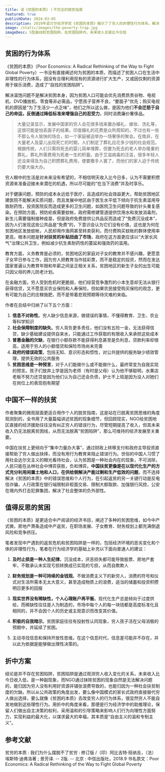 ```yaml
---
title: 读《贫困的本质》丨不完全的脱贫指南
featured: true
publishDate: 2024-03-05
description: 2019年诺贝尔经济学奖《贫困的本质》揭示了了穷人的非理性行为体系，解决贫困需关注信息不对称、社会保障缺失、市场消失、政府政策错误和贫困思维等五个方面，中国扶贫更注重现代化生产、供给侧改革，通过政府主导投资和转移支付助力穷人做出更明智选择，贫困问题也引发对中产阶级的倒退风险和行为经济学的反思。
image: /static/images/the-poverty-trap.jpg
imageDesc: S型曲线和贫困陷阱，在贫困陷阱内，未来收入总是比今日低
---
```


## 贫困的行为体系

《贫困的本质》（Poor Economics: A Radical Rethinking of the Way to Fight Global Poverty）一书没有直接阐述何为贫困的本质，而描述了贫困人口在生活中非理性的行为体系，因没有合理利用现有的资源进行扩大生产，又或因仅剩的资源用于娱乐消费，造成了“自找的贫困陷阱”。

解决温饱问题不是解决贫困本身，因为贫困人口可能会优先消费昂贵谷物、电视机、DVD播放机、零食等非必需品，宁愿孩子营养不良，“要面子”优先；购买电视机的原因是“为了生活少一点乏味”，他们之所以这么做，是因为他们**不会迁怒于自己的命运，反倒通过降低标准来增强自己的忍受力**，同时消费廉价奢侈品。

> 大量记录显示，发展中国家的穷人会花很多钱来置办婚礼、嫁妆、洗礼等，这很可能是怕丢面子的结果。印度婚礼的花费是众所周知的，不过也有一些不那么令人愉快的场合，如一个家庭被迫举办一场奢侈的聚会。在南非，在大量老人及婴儿出现死亡的时期，人们制定了葬礼应花多少钱的社会规范。根据传统，人们只需将死去的婴儿简单埋葬，但要为死去的老人举办隆重的葬礼，葬礼所需费用为死者一生的积蓄。由于艾滋病毒的泛滥，很多年轻人还没来得及为自己积攒葬礼费用，便要撒手人寰了，而他们的家人迫于传统仍要大操大办。

穷人眼中的生活是对未来没有希望的，不相信明天收入比今日多，认为不需要积攒资源来准备迎接未来潜在的机遇，所以尽可能的“在当下消费”并及时享乐。

对于健康问题，预防的成本永远低于医疗，且造成的社会效益更大，帮助贫困地区建医院不能解决实质问题，而且发展中地区由于医生水平低下倾向于抗生素滥用导致耐药性，投资医院反而造成更多的卫生问题，如医院卫生问题导致的针头重复感染。在预防方面，预防疟疾需要蚊帐，政府需修建管道提供饮用水和发放消毒剂，新生儿需要强制接种疫苗，但是政府免费提供公共品反而造成了“免费沉没成本”，因为人们发现这些公共品是“免费”的，下意识会认为它们没有价值，这也是为何在贫困地区发放蚊帐，人民却用作渔网甚至转卖获利，而付费购买蚊帐的群体使用率更高，根本问题是**针对扶贫的补贴扭曲了市场**，政府在这方面更应该以“大家长风气”治理公共卫生，例如减少抗生素耐药性的蔓延和强效药的滥用。

教育方面，义务教育是必须的，贫困地区的家庭对子女的教育并不感兴趣，更愿意子女早日参与工作，因为穷人把教育当作挂彩票，而不是稳定的投资，然而在发达国家普遍认为教育年限和年薪之间呈正相关关系，贫困地区的新生子女的出生可能只因父母的养儿防老计划。

在金融方面，穷人受到危机时更脆弱，他们经营竞争激烈的小本生意却无法从银行获得信贷，又不愿意买农业保险和人寿保险，但如果农民接受购买保险的观念，更有可能为自己的庄稼施肥，而不是带着悲观预期等待灾难的来临。

作者在总结中归纳了以下五个方面：

1. **信息不对称性**。穷人缺少信息来源，做错误的事情，不懂得教育、卫生、农业等科学知识
2. **社会保障制度的缺失**。穷人背负更多责任，他们没有五险一金，无法获得信贷，缺少基础建设提供自来水，只能通过工作获取的有限收入来承担这些成本
3. **普惠金融的欠缺**，在银行小额存款不能获得利息甚至是负利息，贷款利率却很高，适用于穷人的小额借贷和保险市场尚未完善
4. **政府的错误政策**，包括无知、意识形态和惯性，对公共提供的服务缺少绩效管理，提供无效的公共服务
5. **贫困思维是一种预言**，对于人们能做什么或不能做什么，最终常变为自我实现的预言。孩子们放弃上学是因为老师（有时是父母）认为他不够聪明，水果店老板不努力还贷是因为他们认为自己还会负债，护士不上班是因为没人对她们在岗位上的表现抱有期望

## 中国不一样的扶贫

作者聚集的微观层面更适合用作个人的脱贫指南，这是站在已脱离贫困思维的角度观测到的，全书用了大量篇幅讲述贫困的现象细节，但回顾现实，NGO给贫困地区直接的经济援助往往没有纠正穷人的错误行为，尽管短期提高了收入，但其未来收入仍无法脱离贫困线，从而无法脱离“贫困陷阱”，那么可维持的经济发展至关重要。

中国在扶贫上更倾向于“集中力量办大事”，通过财政上转移支付和政府主导投资直接帮助了穷人做出抉择，而没有用行为教育来阻止错误行为。世俗的中国人习惯了用社会达尔文主义的眼光看待社会，认为贫困是一种社会内在的现象，不可消除，人民只能在丛林社会中博弈获胜，负和博弈。**中国扶贫更像是在以现代化生产的方式充分利用闲置土地和人口，在供给侧解决产能过剩和生产低效的问题**，而不选择解决《贫困的本质》中的错误思维和个人行为，在引起返贫的另一关键行动是反电信诈骗，人行政策在银行端限制非柜面交易、限制大额取款、加强银行风控，公安在境内外打击犯罪集团，解决了社会整体的负外部性。

## 值得反思的贫困

《贫困的本质》是更适合中产阅读的经济书目，阐述了多种的贫困思维，如今中产式微，房地产萧条造成中产返贫，在职场发展、子女教育、财务规划上都充满倒退风险和竞争挤压。

笔者发现中产遇到的返贫危机和贫困陷阱是一样的，包括经济环境的恶劣变化和个体的非理性行为，笔者在行为经济学的基础上补充以下面向普通人的建议：

1. **及时止损是一种人生纪律**。沉没成本，厌恶损失都可能导致股票、房地产套牢，不敢承认未实现亏损转换成已实现的亏损，从而自欺欺人

2. **财务规划是一种可持续的金钱观**。不做消费主义下的新穷人，消费的符号和仪式对生活所需本无太大意义，甚至造成物质上的浪费，适当的储蓄和投资积攒明日更多的回报

3. **现实世界没有稀缺性，个人心理账户再平衡**。现代化生产总是倾向于过度供给，而稀缺性往往是人为制造的，市场中每个人的每一块钱都是高度标准化且相同的，并不会因个人的历史或主观意识而改变其价值。

4. **积极的自我暗示**。贫困家庭往往有投射性认同现象，穷人孩子活在父母消极的预期中，并延续了贫困。

5. 主动寻找信息和保持开放性思维。在这个信息时代，信息差可能并不存在，并以此为依据是能够做出理性决策的。

## 折中方案

结论是并不存在贫困陷阱，贫困陷阱是通过观测穷人收入变化的关系，未来收入比今日收入低，是一种副现象，而NGO通过抹除贫困的现象自然是无法解决问题的，能归因为穷人没有利用好资源并铺张浪费导致的，也能归因为一种社会扶贫制度的欠缺。所以从公共政策的角度出发，要么像中国模式的家长式政府直接替代穷人做出选择，要么就像《贫困的本质》去改变穷人的行为体系，很显然穷人不能自发地做到这些理性行为。用折中的角度来看，那便是行为经济学中的助推理论，保留人们做出自主决策的权利，采用温和的引导策略来影响人们行为向理性方面努力，实现利益的最大化，以谋求最大的幸福，其本质是“自由主义的温和专制主义”。

## 参考文献

贫穷的本质 : 我们为什么摆脱不了贫穷 : 修订版 /（印）阿比吉特·班纳吉，（法）埃斯特·迪弗洛著 ; 景芳译. -- 2版. -- 北京 : 中信出版社，2018.9
书名原文：Poor Economics: A Radical Rethinking of the Way to Fight Global Poverty
